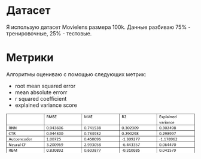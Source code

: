 # Датасет
Я использую датасет Movielens размера 100k. 
Данные разбиваю 75% - тренировочные, 25% - тестовые.

# Метрики
Алгоритмы оцениваю с помощью следующих метрик:

* root mean squared error
* mean absolute errorr
* r squared coefficient
* explained variance score

![alt img](https://github.com/LinaDanilina/recommender-system/blob/master/m.jpg)
